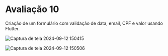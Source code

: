 # Avaliação 10
Criação de um formulário com validação de data, email, CPF e valor usando Flutter.


![Captura de tela 2024-09-12 150415](https://github.com/user-attachments/assets/e248b6fc-b135-4425-9083-71c719420d96)

![Captura de tela 2024-09-12 150506](https://github.com/user-attachments/assets/1d0a65fb-67b4-4330-81cf-b5520749abb8)
